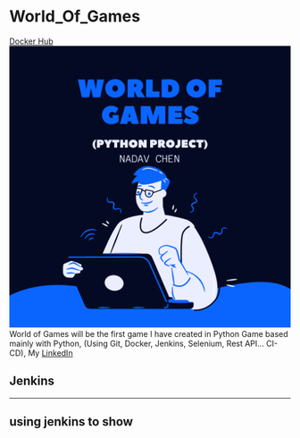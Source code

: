 # World_Of_Games

[Docker Hub](https://hub.docker.com/repository/docker/nadav23chen/world_of_games)
![World Of Games](worldofgames.png)
World of Games will be the first game I have created in Python
Game based mainly with Python, (Using Git, Docker, Jenkins, Selenium, Rest API... CI-CD), 
My [LinkedIn](https://www.linkedin.com/in/nadav-chen22/)

## Jenkins
---
using jenkins to show 
---
